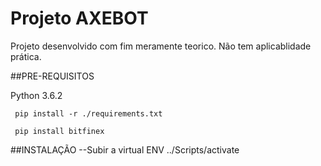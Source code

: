 # Projeto AXEBOT

Projeto desenvolvido com fim meramente teorico. Não tem aplicablidade prática.

##PRE-REQUISITOS

  Python 3.6.2
  
     pip install -r ./requirements.txt
  
     pip install bitfinex

##INSTALAÇÃO
    --Subir a virtual ENV
       ../Scripts/activate


